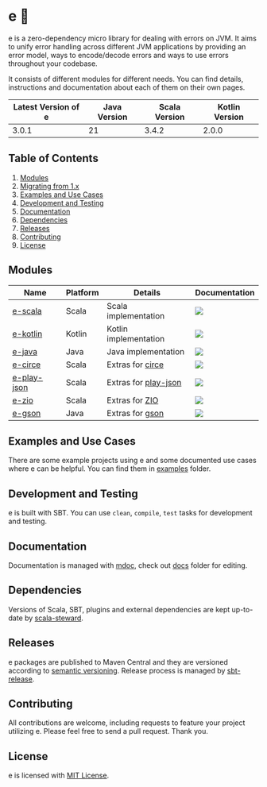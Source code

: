 [//]: # "This file is generated by [mdoc](https://scalameta.org/mdoc). Do not edit it directly as it will be overwritten. Instead edit corresponding file in docs folder."

# e 🐞

e is a zero-dependency micro library for dealing with errors on JVM. It aims to unify error handling across different JVM applications by providing an error model, ways to encode/decode errors and ways to use errors throughout your codebase.

It consists of different modules for different needs. You can find details, instructions and documentation about each of them on their own pages.

| Latest Version of e | Java Version   | Scala Version   | Kotlin Version   |
|---------------------|----------------|-----------------|------------------|
| 3.0.1           | 21 | 3.4.2 | 2.0.0 |

## Table of Contents

1. [Modules](#modules)
2. [Migrating from 1.x](MIGRATION.md#1-migrating-from-1x-to-2x)
3. [Examples and Use Cases](#examples-and-use-cases)
4. [Development and Testing](#development-and-testing)
5. [Documentation](#documentation)
6. [Dependencies](#dependencies)
7. [Releases](#releases)
8. [Contributing](#contributing)
9. [License](#license)

## Modules

| Name                                 | Platform | Details                                                            | Documentation                                                                                                                                                                   |
|--------------------------------------|----------|--------------------------------------------------------------------|---------------------------------------------------------------------------------------------------------------------------------------------------------------------------------|
| [e-scala](e-scala/README.md)         | Scala    | Scala implementation                                               | [![](https://img.shields.io/badge/docs-3.0.1-brightgreen.svg?style=for-the-badge&logo=scala&color=dc322f&labelColor=333333)](https://javadoc.io/doc/dev.akif/e-scala_3)     |
| [e-kotlin](e-kotlin/README.md)       | Kotlin   | Kotlin implementation                                              | [![](https://img.shields.io/badge/docs-3.0.1-brightgreen.svg?style=for-the-badge&logo=kotlin&color=0095d5&labelColor=333333)](https://javadoc.io/doc/dev.akif/e-kotlin)     |
| [e-java](e-java/README.md)           | Java     | Java implementation                                                | [![](https://img.shields.io/badge/docs-3.0.1-brightgreen.svg?style=for-the-badge&logo=java&color=007396&labelColor=333333)](https://javadoc.io/doc/dev.akif/e-java)         |
| [e-circe](e-circe/README.md)         | Scala    | Extras for [circe](https://circe.github.io/circe)                  | [![](https://img.shields.io/badge/docs-3.0.1-brightgreen.svg?style=for-the-badge&logo=scala&color=dc322f&labelColor=333333)](https://javadoc.io/doc/dev.akif/e-circe_3)     |
| [e-play-json](e-play-json/README.md) | Scala    | Extras for [play-json](https://github.com/playframework/play-json) | [![](https://img.shields.io/badge/docs-3.0.1-brightgreen.svg?style=for-the-badge&logo=scala&color=dc322f&labelColor=333333)](https://javadoc.io/doc/dev.akif/e-play-json_3) |
| [e-zio](e-zio/README.md)             | Scala    | Extras for [ZIO](https://zio.dev)                                  | [![](https://img.shields.io/badge/docs-3.0.1-brightgreen.svg?style=for-the-badge&logo=scala&color=dc322f&labelColor=333333)](https://javadoc.io/doc/dev.akif/e-zio_3)       |
| [e-gson](e-gson/README.md)           | Java     | Extras for [gson](https://github.com/google/gson)                  | [![](https://img.shields.io/badge/docs-3.0.1-brightgreen.svg?style=for-the-badge&logo=java&color=007396&labelColor=333333)](https://javadoc.io/doc/dev.akif/e-gson)         |

## Examples and Use Cases

There are some example projects using e and some documented use cases where e can be helpful. You can find them in [examples](examples) folder.

## Development and Testing

e is built with SBT. You can use `clean`, `compile`, `test` tasks for development and testing.

## Documentation

Documentation is managed with [mdoc](https://scalameta.org/mdoc), check out [docs](docs) folder for editing.

## Dependencies

Versions of Scala, SBT, plugins and external dependencies are kept up-to-date by [scala-steward](https://github.com/fthomas/scala-steward).

## Releases

e packages are published to Maven Central and they are versioned according to [semantic versioning](https://semver.org). Release process is managed by [sbt-release](https://github.com/sbt/sbt-release).

## Contributing

All contributions are welcome, including requests to feature your project utilizing e. Please feel free to send a pull request. Thank you.

## License

e is licensed with [MIT License](LICENSE.md).
